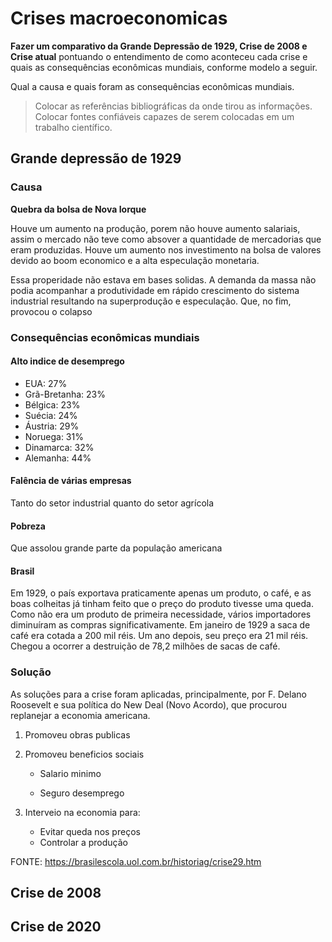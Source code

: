 # Crises macroeconomicas

**Fazer um comparativo da Grande Depressão de 1929, Crise de 2008 e Crise atual** pontuando o entendimento de como aconteceu cada crise e quais as consequências econômicas mundiais, conforme modelo a seguir.

Qual a causa e quais foram as consequências econômicas mundiais.

> Colocar as referências bibliográficas da onde tirou as informações. Colocar fontes confiáveis capazes de serem colocadas em um trabalho científico.

## Grande depressão de 1929

### Causa

**Quebra da bolsa de Nova Iorque**

Houve um aumento na produção, porem não houve aumento salariais, assim o mercado não teve como absover a quantidade de mercadorias que eram produzidas. Houve um aumento nos investimento na bolsa de valores devido ao boom economico e a alta especulação monetaria.

Essa properidade não estava em bases solidas. A demanda da massa não podia acompanhar a produtividade em rápido crescimento do sistema industrial resultando na superprodução e especulação. Que, no fim, provocou o colapso

### Consequências econômicas mundiais

#### Alto indice de desemprego

- EUA: 27%
- Grã-Bretanha: 23%
- Bélgica: 23%
- Suécia: 24%
- Áustria: 29%
- Noruega: 31%
- Dinamarca: 32%
- Alemanha: 44%

#### Falência de várias empresas

Tanto do setor industrial quanto do setor agrícola

#### Pobreza

Que assolou grande parte da população americana

#### Brasil

Em 1929, o país exportava praticamente apenas um produto, o café, e as boas colheitas já tinham feito que o preço do produto tivesse uma queda.  Como não era um produto de primeira necessidade, vários importadores diminuíram as compras significativamente.  Em janeiro de 1929 a saca de café era cotada a 200 mil réis. Um ano depois, seu preço era 21 mil réis. Chegou a ocorrer a destruição de 78,2 milhões de sacas de café.

### Solução

As soluções para a crise foram aplicadas, principalmente, por F. Delano Roosevelt e sua política do New Deal (Novo Acordo), que procurou replanejar a economia americana.

1. Promoveu obras publicas

2. Promoveu beneficios sociais

   - Salario minimo

   - Seguro desemprego

3. Interveio na economia para:

   - Evitar queda nos preços
   - Controlar a produção

FONTE: https://brasilescola.uol.com.br/historiag/crise29.htm

## Crise de 2008



## Crise de 2020





